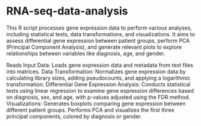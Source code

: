 # RNA-seq-data-analysis
This R script processes gene expression data to perform various analyses, including statistical tests, data transformations, and visualizations. It aims to assess differential gene expression between patient groups, perform PCA (Principal Component Analysis), and generate relevant plots to explore relationships between variables like diagnosis, age, and gender.


Reads Input Data: Loads gene expression data and metadata from text files into matrices.
Data Transformation: Normalizes gene expression data by calculating library sizes, adding pseudocounts, and applying a logarithmic transformation.
Differential Gene Expression Analysis: Conducts statistical tests using linear regression to examine gene expression differences based on diagnosis, sex, and age, with p-values adjusted using the FDR method.
Visualizations:
Generates boxplots comparing gene expression between different patient groups.
Performs PCA and visualizes the first three principal components, colored by diagnosis or gender.
